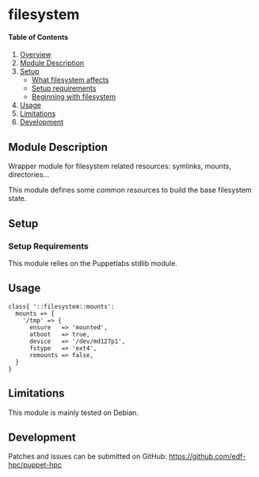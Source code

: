 # filesystem

#### Table of Contents

1. [Overview](#overview)
2. [Module Description](#module-description)
3. [Setup](#setup)
    * [What filesystem affects](#what-filesystem-affects)
    * [Setup requirements](#setup-requirements)
    * [Beginning with filesystem](#beginning-with-filesystem)
4. [Usage](#usage)
5. [Limitations](#limitations)
6. [Development](#development)

## Module Description

Wrapper module for filesystem related resources: symlinks, mounts, directories...

This module defines some common resources to build the base filesystem state. 

## Setup

### Setup Requirements

This module relies on the Puppetlabs stdlib module.

## Usage

```
class{ '::filesystem::mounts':
  mounts => {
    '/tmp' => {
      ensure   => 'mounted',
      atboot   => true,
      device   => '/dev/md127p1',
      fstype   => 'ext4',
      remounts => false,
  }
}
```

## Limitations

This module is mainly tested on Debian.

## Development

Patches and issues can be submitted on GitHub:
https://github.com/edf-hpc/puppet-hpc
